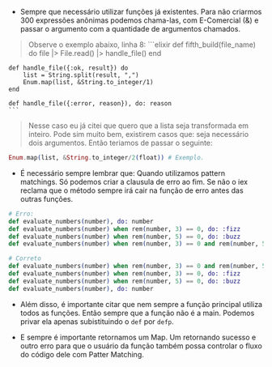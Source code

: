 - Sempre que necessário utilizar funções já existentes. Para não criarmos 300 expressões anônimas podemos chama-las, com E-Comercial (&) e passar o argumento com a quantidade de argumentos chamados.
> Observe o exemplo abaixo, linha 8:
    ```elixir
    def fifth_build(file_name) do
        file
        |> File.read()
        |> handle_file()
    end

    def handle_file({:ok, result}) do
        list = String.split(result, ",")
        Enum.map(list, &String.to_integer/1)
    end

    def handle_file({:error, reason}), do: reason
    ```
> Nesse caso eu já citei que quero que a lista seja transformada em inteiro. Pode sim muito bem, existirem casos que: seja necessário dois argumentos. Então teriamos de passar o seguinte:
```elixir
Enum.map(list, &String.to_integer/2(float)) # Exemplo.
```

- É necessário sempre lembrar que: Quando utilizamos pattern matchings. Só podemos criar a clausula de erro ao fim. Se não o iex reclama que o método sempre irá cair na função de erro antes das outras funções.
```elixir
# Erro:
def evaluate_numbers(number), do: number
def evaluate_numbers(number) when rem(number, 3) == 0, do: :fizz
def evaluate_numbers(number) when rem(number, 5) == 0, do: :buzz
def evaluate_numbers(number) when rem(number, 3) == 0 and rem(number, 5) == 0, do: :fizzbuzz
```
```elixir
# Correto
def evaluate_numbers(number) when rem(number, 3) == 0 and rem(number, 5) == 0, do: :fizzbuzz
def evaluate_numbers(number) when rem(number, 3) == 0, do: :fizz
def evaluate_numbers(number) when rem(number, 5) == 0, do: :buzz
def evaluate_numbers(number), do: number
```

- Além disso, é importante citar que nem sempre a função principal utiliza todos as funções. Então sempre que a função não é a main. Podemos privar ela apenas subistituindo o ```def``` por ```defp```. 
  
- E sempre é importante retornamos um Map. Um retornando sucesso e outro erro para que o usuário da função também possa controlar o fluxo do código dele com Patter Matching.